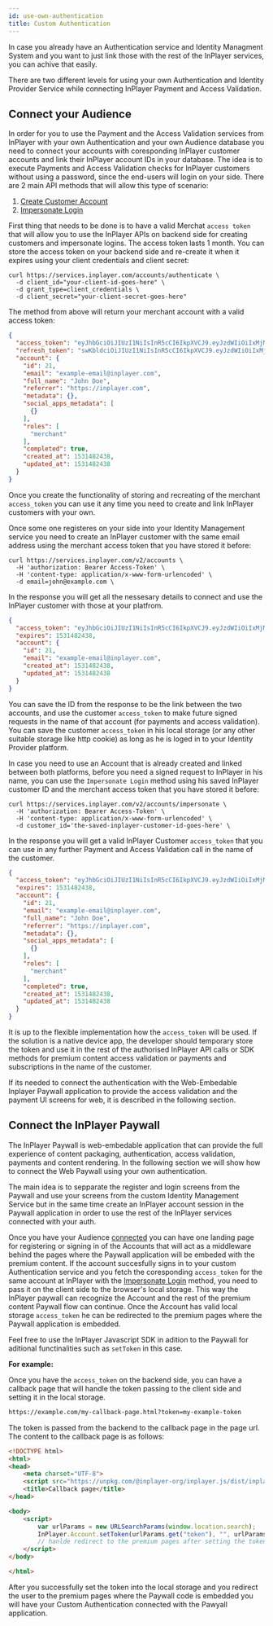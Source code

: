 ```yaml
---
id: use-own-authentication
title: Custom Authentication
---
```


In case you already have an Authentication service and Identity Managment System and you want to just link those with the rest of the InPlayer services, you can achive that easily. 

There are two different levels for using your own Authentication and Identity Provider Service while connecting InPlayer Payment and Access Validation. 

## Connect your Audience

In order for you to use the Payment and the Access Validation services from InPlayer with your own Authentication and your own Audience database you need to connect your accounts with coresponding InPlayer customer accounts and link their InPlayer account IDs in your database. The idea is to execute Payments and Access Validation checks for InPlayer customers without using a password, since the end-users will login on your side. There are 2 main API methods that will allow this type of scenario:

1. [Create Customer Account](https://docs.inplayer.com/api/accounts/#operation/v2createAccount) 
2. [Impersonate Login](https://docs.inplayer.com/api/accounts/#operation/v2impersonate) 

First thing that needs to be done is to have a valid Merchat `access token` that will allow you to use the InPlayer APIs on backend side for creating customers and impersonate logins. The access token lasts 1 month. You can store the access token on your backend side and re-create it when it expires using your client credentials and client secret:

```curl
curl https://services.inplayer.com/accounts/authenticate \
  -d client_id="your-client-id-goes-here" \
  -d grant_type=client_credentials \
  -d client_secret="your-client-secret-goes-here"
```

The method from above will return your merchant account with a valid access token:

```json
{
  "access_token": "eyJhbGciOiJIUzI1NiIsInR5cCI6IkpXVCJ9.eyJzdWIiOiIxMjM0NTY3ODkwIiwibmFtZSI6IkpvaG4gRG9lIiwiaWF0IjoxNTE2MjM5MDIyfQ.SflKxwRJSMeKKF2QT4fwpMeJf36POk6yJV_adQssw5c",
  "refresh_token": "swKbldciOiJIUzI1NiIsInR5cCI6IkpXVCJ9.eyJzdWIiOiIxMjM0NTY3ODkwIiwibmFtZSI6IkpvaG4gRG9lIiwiaWF0IjoxNTE2MjM5MDIyfQ.SflKxwRJSMeKKF2QT4fwpMeJf36POk6yJV_adWAdzCa",
  "account": {
    "id": 21,
    "email": "example-email@inplayer.com",
    "full_name": "John Doe",
    "referrer": "https://inplayer.com",
    "metadata": {},
    "social_apps_metadata": [
      {}
    ],
    "roles": [
      "merchant"
    ],
    "completed": true,
    "created_at": 1531482438,
    "updated_at": 1531482438
  }
}
```

Once you create the functionality of storing and recreating of the merchant `access_token` you can use it any time you need to create and link InPlayer customers with your own. 

Once some one registeres on your side into your Identity Management service you need to create an InPlayer customer with the same email address using the merchant access token that you have stored it before:

```curl
curl https://services.inplayer.com/v2/accounts \
  -H 'authorization: Bearer Access-Token' \
  -H 'content-type: application/x-www-form-urlencoded' \
  -d email=john@example.com \
```

In the response you will get all the nessesary details to connect and use the InPlayer customer with those at your platfrom. 

```json 
{
  "access_token": "eyJhbGciOiJIUzI1NiIsInR5cCI6IkpXVCJ9.eyJzdWIiOiIxMjM0NTY3ODkwIiwibmFtZSI6IkpvaG4gRG9lIiwiaWF0IjoxNTE2MjM5MDIyfQ.SflKxwRJSMeKKF2QT4fwpMeJf36POk6yJV_adQssw5c",
  "expires": 1531482438,
  "account": {
    "id": 21,
    "email": "example-email@inplayer.com",
    "created_at": 1531482438,
    "updated_at": 1531482438
  }
}
```

You can save the ID from the response to be the link between the two accounts, and use the customer `access_token` to make future signed requests in the name of that account (for payments and access validation). You can save the customer `access_token` in his local storage (or any other suitable storage like http cookie) as long as he is loged in to your Identity Provider platform. 

In case you need to use an Account that is already created and linked between both platforms, before you need a signed request to InPlayer in his name, you can use the `Impersonate Login` method using his saved InPlayer customer ID and the merchant access token that you have stored it before:

```curl 
curl https://services.inplayer.com/v2/accounts/impersonate \
  -H 'authorization: Bearer Access-Token' \
  -H 'content-type: application/x-www-form-urlencoded' \
  -d customer_id='the-saved-inplayer-customer-id-goes-here' \
```

In the response you will get a valid InPlayer Customer `access_token` that you can use in any further Payment and Access Validation call in the name of the customer. 

```json
{
  "access_token": "eyJhbGciOiJIUzI1NiIsInR5cCI6IkpXVCJ9.eyJzdWIiOiIxMjM0NTY3ODkwIiwibmFtZSI6IkpvaG4gRG9lIiwiaWF0IjoxNTE2MjM5MDIyfQ.SflKxwRJSMeKKF2QT4fwpMeJf36POk6yJV_adQssw5c",
  "expires": 1531482438,
  "account": {
    "id": 21,
    "email": "example-email@inplayer.com",
    "full_name": "John Doe",
    "referrer": "https://inplayer.com",
    "metadata": {},
    "social_apps_metadata": [
      {}
    ],
    "roles": [
      "merchant"
    ],
    "completed": true,
    "created_at": 1531482438,
    "updated_at": 1531482438
  }
}
```

It is up to the flexible implementation how the `access_token` will be used. If the solution is a native device app, the developer should temporary store the token and use it in the rest of the authorised InPlayer API calls or SDK methods for premium content access validation or payments and subscriptions in the name of the customer.

If its needed to connect the authentication with the Web-Embedable Inplayer Paywall application to provide the access validation and the payment UI screens for web, it is described in the following section.

## Connect the InPlayer Paywall

The InPlayer Paywall is web-embedable application that can provide the full experience of content packaging, authentication, access validation, payments and content rendering. In the following section we will show how to connect the Web Paywall using your own authentication. 

The main idea is to sepparate the register and login screens from the Paywall and use your screens from the custom Identity Management Service but in the same time create an InPlayer account session in the Paywall application in order to use the rest of the InPlayer services connected with your auth. 

Once you have your Audience [connected](use-own-authentication#connect-your-audience) you can have one landing page for registering or signing in of the Accounts that will act as a middleware behind the pages where the Paywall application will be embeded with the premium content. If the account succesfully signs in to your custom Authentication service and you fetch the coresponding `access_token` for the same account at InPlayer with the [Impersonate Login](https://docs.inplayer.com/api/accounts/#operation/v2impersonate) method, you need to pass it on the client side to the browser's local storage. This way the InPlayer paywall can recognize the Account and the rest of the premium content Paywall flow can continue. Once the Account has valid local storage `access_token` he can be redirected to the premium pages where the Paywall application is embedded. 

Feel free to use the InPlayer Javascript SDK in adition to the Paywall for aditional functinalities such as `setToken` in this case. 

**For example:**

Once you have the `access_token` on the backend side, you can have a callback page that will handle the token passing to the client side and setting it in the local storage.  

```html
https://example.com/my-callback-page.html?token=my-example-token
```
The token is passed from the backend to the callback page in the page url. The content to the callback page is as follows:

```html
<!DOCTYPE html>
<html>
<head>
    <meta charset="UTF-8">
    <script src="https://unpkg.com/@inplayer-org/inplayer.js/dist/inplayer.umd.js"></script>
    <title>Callback page</title>
</head>

<body>
    <script>
        var urlParams = new URLSearchParams(window.location.search);
        InPlayer.Account.setToken(urlParams.get("token"), "", urlParams.get("expires")); 
        // hanlde redirect to the premium pages after setting the token
    </script>
</body>

</html> 
```

After you successfully set the token into the local storage and you redirect the user to the premium pages where the Paywall code is embedded you will have your Custom Authentication connected with the Pawyall application. 




